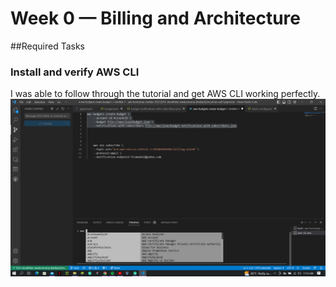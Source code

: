 # Week 0 — Billing and Architecture

##Required Tasks

### Install and verify AWS CLI
I was able to follow through the tutorial and get AWS CLI working perfectly.
![Installing AWS CLI](assets/week-0%20AWS%20CLI.png)











